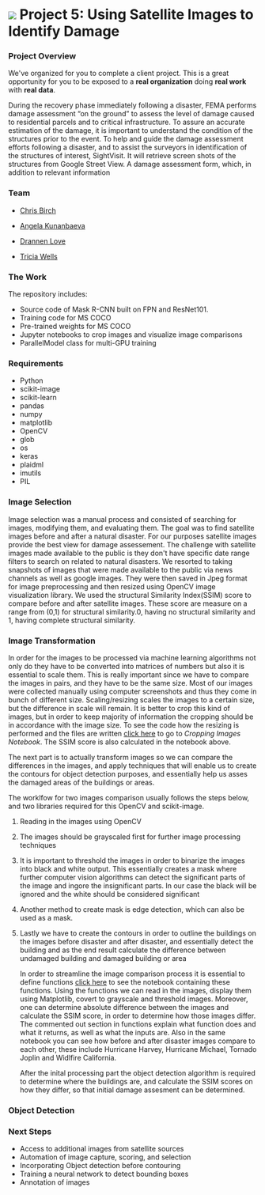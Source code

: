 # ![](https://ga-dash.s3.amazonaws.com/production/assets/logo-9f88ae6c9c3871690e33280fcf557f33.png) Project 5: Using Satellite Images to Identify Damage

### Project Overview

We've organized for you to complete a client project. This is a great opportunity for you to be exposed to a **real organization** doing **real work** with **real data**.



During the recovery phase immediately following a disaster, FEMA performs damage assessment “on the ground” to assess the level of damage caused to residential parcels and to critical infrastructure. To assure an accurate estimation of the damage, it is important to understand the condition of the structures prior to the event. To help and guide the damage assessment efforts following a disaster, and to assist the surveyors in identification of the structures of interest, SightVisit. It will retrieve screen shots of the structures from Google Street View. A damage assessment form, which, in addition to relevant information





### Team


- [Chris Birch](https://www.linkedin.com/in/chris-birch/) 

- [Angela Kunanbaeva](https://www.linkedin.com/in/aqqu/)

- [Drannen Love](https://www.linkedin.com/in/drannenlove/) 

- [Tricia Wells](https://www.linkedin.com/in/triciawells731/)


### The Work

The repository includes:

- Source code of Mask R-CNN built on FPN and ResNet101.
- Training code for MS COCO
- Pre-trained weights for MS COCO
- Jupyter notebooks to crop images and visualize image comparisons
- ParallelModel class for multi-GPU training



### Requirements
- Python 
- scikit-image
- scikit-learn
- pandas
- numpy
- matplotlib
- OpenCV
- glob
- os
- keras
- plaidml
- imutils
- PIL



### Image Selection
Image selection was a manual process and consisted of searching for images, modifying them, and evaluating them. The goal was to find satellite images before and after a natural disaster. For our purposes satellite images provide the best view for damage assessement. The challenge with satellite images made available to the public is they don't have specific date range filters to search on related to natural disasters. We resorted to taking snapshots of images that were made available to the public via news channels as well as google images. They were then saved in Jpeg format for image preprocessing and then resized using OpenCV image visualization library. We used the structural Similarity Index(SSIM) score to compare before and after satellite images. These score are measure on a range from (0,1) for structural similarity.0, having no structural similarity and 1, having complete structural similarity.




### Image Transformation

       
   In order for the images to be processed via machine learning algorithms not only do they have to be converted into matrices of numbers but also it is essential to scale them. This is really important since we have to compare the images in pairs, and they have to be the same size. Most of our images were collected manually using computer screenshots and thus they come in bunch of different size. Scaling/resizing scales the images to a certain size, but the difference in scale will remain. It is better to crop this kind of images, but in order to keep majority of information the cropping should be in accordance with the image size. To see the code how the resizing is performed and the files are written [click here](./cropping_images.ipynb) to go to *Cropping Images Notebook*. The SSIM score is also calculated in the notebook above.
    
    
   The next part is to actually transform images so we can compare the differences in the images, and apply techniques that will enable us to create the contours for object detection purposes, and essentially help us asses the damaged areas of the buildings or areas.
       
       
   The worklfow for two images comparison usually follows the steps below, and two libraries required for this OpenCV and scikit-image. 
    

1. Reading in the images using OpenCV

2. The images should be grayscaled first for further image processing techniques

3. It is important to threshold the images in order to binarize the images into black and white output. This essentially creates a mask where further computer vision algorithms can detect the significant parts of the image and ingore the insignificant parts. In our case the black will be ignored and the white should be considered significant

4. Another method to create mask is edge detection, which can also be used as a mask.

5. Lastly we have to create the contours in order to outline the buildings on the images before disaster and after disaster, and essentially detect the building and as the end result calculate the difference between undamaged building and damaged building or area


      In order to streamline the image comparison process it is essential to define functions [click here](./disaster_images_processing.ipynb) to see the notebook containing these functions. Using the functions we can read in the images, display them using Matplotlib, covert to grayscale and threshold images. Moreover, one can determine absolute difference between the images and calculate the SSIM score, in order to determine how those images differ. The commented out section in functions explain what function does and what it returns, as well as what the inputs are.
      Also in the same notebook you can see how before and after disaster images compare to each other, these include Hurricane Harvey, Hurricane Michael, Tornado Joplin and Widlfire California.
      
      
      After the inital processing part the object detection algorithm is required to determine where the buildings are, and calculate the SSIM scores on how they differ, so that initial damage assesment can be determined.




### Object Detection



### Next Steps
- Access to additional images from satellite sources
- Automation of image capture, scoring, and selection
- Incorporating Object detection before contouring
- Training a neural network to detect bounding boxes
- Annotation of images
